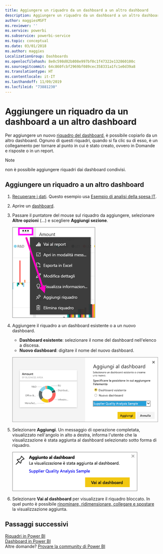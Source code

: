 ```yaml
---
title: Aggiungere un riquadro da un dashboard a un altro dashboard
description: Aggiungere un riquadro da un dashboard a un altro dashboard
author: maggiesMSFT
ms.reviewer: ''
ms.service: powerbi
ms.subservice: powerbi-service
ms.topic: conceptual
ms.date: 03/01/2018
ms.author: maggies
LocalizationGroup: Dashboards
ms.openlocfilehash: 8e0c598d02b808e997bf0c1f47322e132860100c
ms.sourcegitcommit: 64c860fcbf2969bf089cec358331a1fc1e0d39a8
ms.translationtype: HT
ms.contentlocale: it-IT
ms.lasthandoff: 11/09/2019
ms.locfileid: "73881230"
---
```

# <a name="pin-a-tile-from-one-dashboard-to-another-dashboard"></a>Aggiungere un riquadro da un dashboard a un altro dashboard
Per aggiungere un nuovo [riquadro del dashboard](consumer/end-user-tiles.md), è possibile copiarlo da un altro dashboard. Ognuno di questi riquadri, quando si fa clic su di esso, è un collegamento per tornare al punto in cui è stato creato, ovvero in Domande e risposte o in un report. 

> [!NOTE]
> non è possibile aggiungere riquadri dai dashboard condivisi.

## <a name="pin-a-tile-to-another-dashboard"></a>Aggiungere un riquadro a un altro dashboard
1. [Recuperare i dati](service-get-data.md). Questo esempio usa [Esempio di analisi della spesa IT](sample-it-spend.md).
2. Aprire un [dashboard](consumer/end-user-dashboards.md).
3. Passare il puntatore del mouse sul riquadro da aggiungere, selezionare **Altre opzioni** (...) e scegliere **Aggiungi sezione**.  
   
   ![Menu di puntini di sospensione](media/service-pin-tile-to-another-dashboard/power-bi-pin-another-dash.png)
4. Aggiungere il riquadro a un dashboard esistente o a un nuovo dashboard. 
   
   * **Dashboard esistente**: selezionare il nome del dashboard nell'elenco a discesa.
   * **Nuovo dashboard**: digitare il nome del nuovo dashboard.
   
   ![Finestra di dialogo Aggiungi al dashboard](media/service-pin-tile-to-another-dashboard/pbi_pintoanotherdash.png)
5. Selezionare **Aggiungi**.
   Un messaggio di operazione completata, visualizzato nell'angolo in alto a destra, informa l'utente che la visualizzazione è stata aggiunta al dashboard selezionato sotto forma di riquadro.
   
   ![Finestra Aggiunto al dashboard](media/service-pin-tile-to-another-dashboard/power-bi-pin-success.png)
6. Selezionare **Vai al dashboard** per visualizzare il riquadro bloccato. In quel punto è possibile [rinominare, ridimensionare, collegare e spostare](service-dashboard-edit-tile.md) la visualizzazione aggiunta.

## <a name="next-steps"></a>Passaggi successivi
[Riquadri in Power BI](consumer/end-user-tiles.md)  
[Dashboard in Power BI](consumer/end-user-dashboards.md)  
Altre domande? [Provare la community di Power BI](https://community.powerbi.com/)

